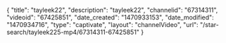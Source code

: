 {
    "title": "tayleek22",
    "description": "tayleek22",
    "channelid": "67314311",
    "videoid": "67425851",
    "date_created": "1470933153",
    "date_modified": "1470934716",
    "type": "captivate",
    "layout": "channelVideo",
    "url": "\/star-search\/tayleek225-mp4\/67314311-67425851"
}